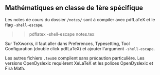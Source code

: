 ## Mathématiques en classe de 1ère spécifique

Les notes de cours du dossier `/notes/` sont à compiler avec pdfLaTeX et le flag `-shell-escape`.

>> pdflatex -shell-escape notes.tex

Sur TeXworks, il faut aller dans Preferences, Typesetting, Tool Configuration (double click pdfLaTeX) et ajouter l'argument `-shell-escape`.

Les autres fichiers `.tex`se compilent sans précaution particulière. Les versions OpenDyslexic requièrent XeLaTeX et les polices OpenDyslexic et Fira Math.
